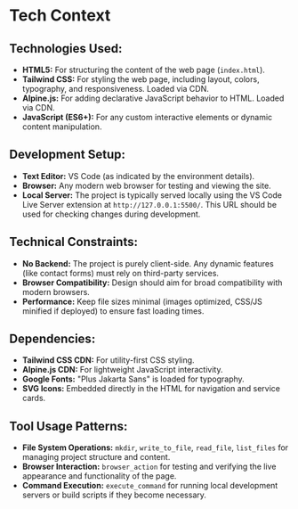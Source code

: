 # Tech Context

## Technologies Used:
- **HTML5:** For structuring the content of the web page (`index.html`).
- **Tailwind CSS:** For styling the web page, including layout, colors, typography, and responsiveness. Loaded via CDN.
- **Alpine.js:** For adding declarative JavaScript behavior to HTML. Loaded via CDN.
- **JavaScript (ES6+):** For any custom interactive elements or dynamic content manipulation.

## Development Setup:
- **Text Editor:** VS Code (as indicated by the environment details).
- **Browser:** Any modern web browser for testing and viewing the site.
- **Local Server:** The project is typically served locally using the VS Code Live Server extension at `http://127.0.0.1:5500/`. This URL should be used for checking changes during development.

## Technical Constraints:
- **No Backend:** The project is purely client-side. Any dynamic features (like contact forms) must rely on third-party services.
- **Browser Compatibility:** Design should aim for broad compatibility with modern browsers.
- **Performance:** Keep file sizes minimal (images optimized, CSS/JS minified if deployed) to ensure fast loading times.

## Dependencies:
- **Tailwind CSS CDN:** For utility-first CSS styling.
- **Alpine.js CDN:** For lightweight JavaScript interactivity.
- **Google Fonts:** "Plus Jakarta Sans" is loaded for typography.
- **SVG Icons:** Embedded directly in the HTML for navigation and service cards.

## Tool Usage Patterns:
- **File System Operations:** `mkdir`, `write_to_file`, `read_file`, `list_files` for managing project structure and content.
- **Browser Interaction:** `browser_action` for testing and verifying the live appearance and functionality of the page.
- **Command Execution:** `execute_command` for running local development servers or build scripts if they become necessary.
